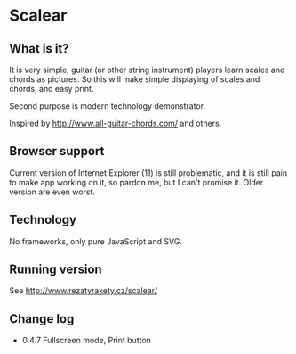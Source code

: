 Scalear
=======

## What is it?
It is very simple, guitar (or other string instrument) players learn scales and chords as pictures. So this will make simple displaying of scales and chords, and easy print.

Second purpose is modern technology demonstrator.

Inspired by http://www.all-guitar-chords.com/ and others.

## Browser support
Current version of Internet Explorer (11) is still problematic, and it is still pain to make app working on it, so pardon me, but I can't promise it.
Older version are even worst.

## Technology
No frameworks, only pure JavaScript and SVG.

## Running version

See http://www.rezatyrakety.cz/scalear/

## Change log

* 0.4.7 
Fullscreen mode, Print button



